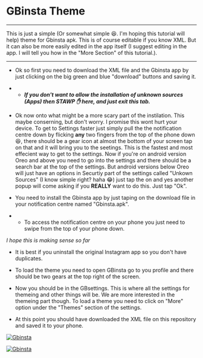 # GBinsta Theme
***
This is just a simple (Or somewhat simple 😆. I'm hoping this tutorial will help) theme for Gbinsta apk. This is of course editable if you know XML. But it can also be more easily edited in the app itself (I suggest editing in the app. I will tell you how in the "More Section" of this tutorial.). 
***
* Ok so first you need to download the XML file and the Gbinsta app by just clicking on the big green and blue "download" buttons and saving it.

* * _**If you don't want to allow the installation of unknown sources (Apps) then STAWP ✋ here, and just exit this tab.**_

* Ok now onto what might be a more scary part of the instilation. This maybe conserning, but don't worry. I promise this wont hurt your device. To get to Settings faster just simply pull the the notification centre down by flicking **any** two fingers from the top of the phone down 😆, there should be a gear icon at almost the bottom of your screen tap on that and it will bring you to the seetings. This is the fastest and most effecient way to get to the settings. Now if you're on android version Oreo and above you need to go into the settings and there should be a search bar at the top of the settings.  But android versions below Oreo will just have an options in Securtiy part of the settings called "Unkown Sources" (I know simple right? haha 😂) just tap the on and yes another popup will come asking if you **REALLY** want to do this. Just tap "Ok".


* You need to install the Gbinsta app by just taping on the download file in your notification centre named "Gbinsta.apk". 
* * To access the notification centre on your phone you just need to swipe from the top of your phone down.

_I hope this is making sense so far_

* It is best if you uninstall the original Instagram app so you don't have duplicates.

* To load the theme you need to open GBinsta go to you profile and there should be two gears at the top right of the screen.

* Now you should be in the GBsettings. This is where all the settings for themeing and other things will be. We are more interested in the themeing part though. To load a theme you need to click on "More" option under the "Themes" section of the settings.

* At this point you should have downloaded the XML file on this repository and saved it to your phone.


[![Gbinsta](https://goo.gl/nfvEZ7)](http://gbinsta.apkvalley.xyz/GBInsta/GBInsta.apk)

[![Gbinsta](https://goo.gl/imC1KY)](https://github.com/JhettHeliks/GbInstagram-MaterialDOTpurple/archive/master.zip)

